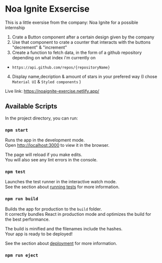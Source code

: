 # Noa Ignite Exsercise

This is a little exersise from the company: Noa Ignite for a possible internship

1. Crate a Button component after a certain design given by the company
2. Use that component to crate a counter that interacts with the buttons "decrement" & "increment"
3. Create a function to fetch data, in the form of a github repository depending on what index i'm currently on

- `https://api.github.com/repos/{repositoryName}`

4. Display name,decription & amount of stars in your prefered way (I chose `Material UI` & `Styled components` )

Live link: https://noaignite-exercise.netlify.app/

## Available Scripts

In the project directory, you can run:

### `npm start`

Runs the app in the development mode.\
Open [http://localhost:3000](http://localhost:3000) to view it in the browser.

The page will reload if you make edits.\
You will also see any lint errors in the console.

### `npm test`

Launches the test runner in the interactive watch mode.\
See the section about [running tests](https://facebook.github.io/create-react-app/docs/running-tests) for more information.

### `npm run build`

Builds the app for production to the `build` folder.\
It correctly bundles React in production mode and optimizes the build for the best performance.

The build is minified and the filenames include the hashes.\
Your app is ready to be deployed!

See the section about [deployment](https://facebook.github.io/create-react-app/docs/deployment) for more information.

### `npm run eject`
